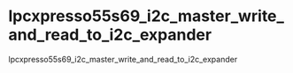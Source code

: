 # lpcxpresso55s69_i2c_master_write_and_read_to_i2c_expander
lpcxpresso55s69_i2c_master_write_and_read_to_i2c_expander
